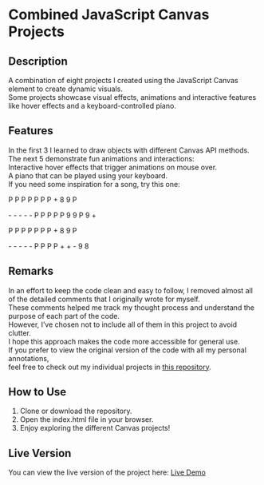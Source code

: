 # **Combined JavaScript Canvas Projects**

## **Description**
A combination of eight projects I created using the JavaScript Canvas element to create dynamic visuals.    
Some projects showcase visual effects, animations and interactive features like hover effects and a keyboard-controlled piano.  

## **Features**
In the first 3 I learned to draw objects with different Canvas API methods.  
The next 5 demonstrate fun animations and interactions:  
Interactive hover effects that trigger animations on mouse over.  
A piano that can be played using your keyboard.  
If you need some inspiration for a song, try this one:  


P  P  P   P  P  P  P  +  8  9  P

\-  \-  \-  \- \-  P  P  P  P  P  9  9  P  9   +

P  P  P   P  P  P  P  +  8  9  P

\-  \-  \-  \- \-  P  P  P P  +  +  -  9  8


## **Remarks**
In an effort to keep the code clean and easy to follow, I removed almost all of the detailed comments that I originally wrote for myself.  
These comments helped me track my thought process and understand the purpose of each part of the code.  
However, I’ve chosen not to include all of them in this project to avoid clutter.  
I hope this approach makes the code more accessible for general use.  
If you prefer to view the original version of the code with all my personal annotations,  
feel free to check out my individual projects in [this repository](https://robinsrepository.github.io/individual-canvas-projects/).  

## **How to Use**
1. Clone or download the repository.
3. Open the index.html file in your browser.
5. Enjoy exploring the different Canvas projects!

## **Live Version**
You can view the live version of the project here: [Live Demo](https://robinsrepository.github.io/javascript-canvas/)


